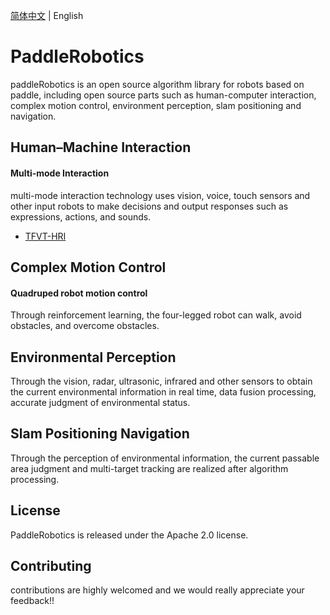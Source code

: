 [简体中文](README.md) | English

# PaddleRobotics
paddleRobotics is an open source algorithm library for robots based on paddle, including open source parts such as human-computer interaction, complex motion control, environment perception, slam positioning and navigation.

## Human–Machine Interaction 
#### Multi-mode Interaction 
multi-mode interaction technology uses vision, voice, touch sensors and other input robots to make decisions and output responses such as expressions, actions, and sounds.
* [TFVT-HRI](HRI/TFVT_HRI/README.md)

## Complex Motion Control
#### Quadruped robot motion control 
Through reinforcement learning, the four-legged robot can walk, avoid obstacles, and overcome obstacles.
## Environmental Perception
Through the vision, radar, ultrasonic, infrared and other sensors to obtain the current environmental information in real time, data fusion processing, accurate judgment of environmental status.

## Slam Positioning Navigation
Through the perception of environmental information, the current passable area judgment and multi-target tracking are realized after algorithm processing.

## License
PaddleRobotics is released under the Apache 2.0 license.

## Contributing
contributions are highly welcomed and we would really appreciate your feedback!!
